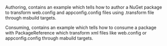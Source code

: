 Authoring, contains an example which tells how to author a NuGet package to transform web.config and appconfig.config files using .transform file through msbuild targets.

Consuming, contains an example which tells how to consume a package with PackageReference which transform xml files like web.config or appconfig.config through mabuild targets.
